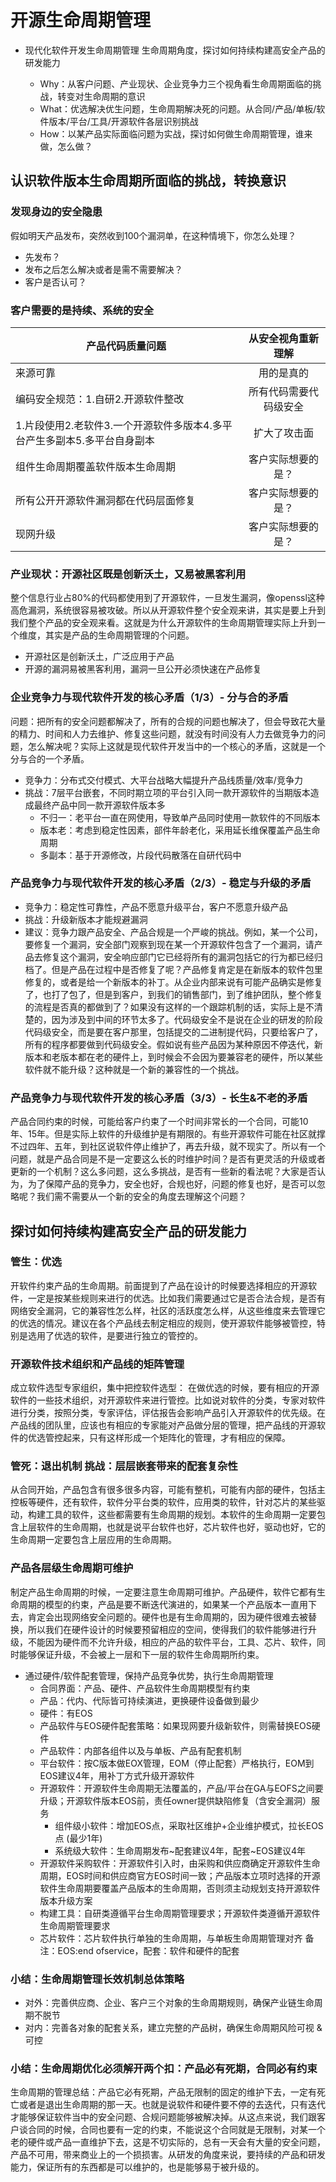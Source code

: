 # 开源生命周期管理

* 现代化软件开发生命周期管理
  生命周期角度，探讨如何持续构建高安全产品的研发能力

  *  Why：从客户问题、产业现状、企业竞争力三个视角看生命周期面临的挑战，转变对生命周期的意识
  *  What：优选解决优生问题，生命周期解决死的问题。从合同/产品/单板/软件版本/平台/工具/开源软件各层识别挑战
  *  How：以某产品实际面临问题为实战，探讨如何做生命周期管理，谁来做，怎么做？

## 认识软件版本生命周期所面临的挑战，转换意识

### 发现身边的安全隐患

假如明天产品发布，突然收到100个漏洞单，在这种情境下，你怎么处理？

* 先发布？
* 发布之后怎么解决或者是需不需要解决？
* 客户是否认可？

### 客户需要的是持续、系统的安全

| 产品代码质量问题                                             |   从安全视角重新理解   |
| ------------------------------------------------------------ | :--------------------: |
| 来源可靠                                                     |       用的是真的       |
| 编码安全规范：1.自研2.开源软件整改                           | 所有代码需要代码级安全 |
| 1.片段使用2.老软件3.一个开源软件多版本4.多平台产生多副本5.多平台自身副本 |      扩大了攻击面      |
| 组件生命周期覆盖软件版本生命周期                             |   客户实际想要的是？   |
| 所有公开开源软件漏洞都在代码层面修复                         |   客户实际想要的是？   |
| 现网升级                                                     |   客户实际想要的是？   |

### 产业现状：开源社区既是创新沃土，又易被黑客利用

整个信息行业占80%的代码都使用到了开源软件，一旦发生漏洞，像openssl这种高危漏洞，系统很容易被攻破。所以从开源软件整个安全观来讲，其实是要上升到我们整个产品的安全观来看。这就是为什么开源软件的生命周期管理实际上升到一个维度，其实是产品的生命周期管理的个问题。

* 开源社区是创新沃土，广泛应用于产品
* 开源的漏洞易被黑客利用，漏洞一旦公开必须快速在产品修复

### 企业竞争力与现代软件开发的核心矛盾（1/3）- 分与合的矛盾

问题：把所有的安全问题都解决了，所有的合规的问题也解决了，但会导致花大量的精力、时间和人力去维护、修复这些问题，就没有时间没有人力去做竞争力的问题，怎么解决呢？实际上这就是现代软件开发当中的一个核心的矛盾，这就是一个分与合的一个矛盾。

* 竞争力：分布式交付模式、大平台战略大幅提升产品线质量/效率/竞争力
* 挑战：7层平台嵌套，不同时期立项的平台引入同一款开源软件的当期版本造成最终产品中同一款开源软件版本多
  * 不归一：老平台一直在网使用，导致单产品同时使用一款软件的不同版本
  * 版本老：考虑到稳定性因素，部件年龄老化，采用延长维保覆盖产品生命周期
  * 多副本：基于开源修改，片段代码散落在自研代码中

### 产品竞争力与现代软件开发的核心矛盾（2/3）- 稳定与升级的矛盾

* 竞争力：稳定性可靠性，产品不愿意升级平台，客户不愿意升级产品
* 挑战：升级新版本才能规避漏洞
* 建议：竞争力跟产品安全、产品合规是一个严峻的挑战。例如，某一个公司，要修复一个漏洞，安全部门观察到现在某一个开源软件包含了一个漏洞，请产品去修复这个漏洞，安全响应部门它已经将所有的漏洞包括它的行为都已经归档了。但是产品在过程中是否修复了呢？产品修复肯定是在新版本的软件包里修复的，或者是给一个新版本的补丁。从企业内部来说有可能产品确实是修复了，也打了包了，但是到客户，到我们的销售部门，到了维护团队，整个修复的流程是否真的都做到了？如果没有这样的一个跟踪机制的话，实际上是不清楚的，因为涉及到中间的环节太多了。代码级安全不是说在企业的研发的阶段代码级安全，而是要在客户那里，包括提交的二进制提代码，只要给客户了，所有的程序都要做到代码级安全。假如说有些产品因为某种原因不停迭代，新版本和老版本都在老的硬件上，到时候会不会因为要兼容老的硬件，所以某些软件就不能升级？这种就是一个新的兼容性的一个挑战。

### 产品竞争力与现代软件开发的核心矛盾（3/3）- 长生&不老的矛盾

产品合同约束的时候，可能给客户约束了一个时间非常长的一个合同，可能10年、15年。但是实际上软件的升级维护是有期限的。有些开源软件可能在社区就撑不过四年、五年，到社区说软件停止维护了，再去升级，就不现实了。所以有一个问题，就是产品合同是不是一定要这么长的时维护时间？是否有更灵活的升级或者更新的一个机制？这么多问题，这么多挑战，是否有一些新的看法呢？大家是否认为，为了保障产品的竞争力，安全也好，合规也好，问题的修复也好，是否可以忽略呢？我们需不需要从一个新的安全的角度去理解这个问题？

## 探讨如何持续构建高安全产品的研发能力

### 管生：优选

开软件约束产品的生命周期。前面提到了产品在设计的时候要选择相应的开源软件，一定是按某些规则来进行的优选。比如我们需要通过它是否合法合规，是否有网络安全漏洞，它的兼容性怎么样，社区的活跃度怎么样，从这些维度来去管理它的优选的情况。建议在各个产品线去制定相应的规则，使开源软件能够被管控，特别是选用了优选的软件，是要进行独立的管控的。

### 开源软件技术组织和产品线的矩阵管理

成立软件选型专家组织，集中把控软件选型：
在做优选的时候，要有相应的开源软件的一些技术组织，对开源软件来进行管控。比如说对软件的分类，专家对软件进行分类，按照分类，专家评估，评估报告会影响产品引入开源软件的优先级。在产品线的团队里，应该也有相应的专家能对产品做分层的管理，把产品线的开源软件的优选管控起来，只有这样形成一个矩阵化的管理，才有相应的保障。

### 管死：退出机制 挑战：层层嵌套带来的配套复杂性

从合同开始，产品包含有很多很多内容，可能有整机，可能有内部的硬件，包括主控板等硬件，还有软件，软件分平台类的软件，应用类的软件，针对芯片的某些驱动，构建工具的软件，这些都需要有生命周期的规划。本软件的生命周期一定要包含上层软件的生命周期，也就是说平台软件也好，芯片软件也好，驱动也好，它的生命周期一定要包含上层应用的生命周期。

### 产品各层级生命周期可维护

制定产品生命周期的时候，一定要注意生命周期可维护。产品硬件，软件它都有生命周期的模型的约束，产品是要不断迭代演进的，如果某一个产品版本一直用下去，肯定会出现网络安全问题的。硬件也是有生命周期的，因为硬件很难去被替换，所以我们在硬件设计的时候要预留相应的空间，使得我们的软件能够进行升级，不能因为硬件而不允许升级，相应的产品的软件平台，工具、芯片、软件，同时能够保证升级，不会被上一层和下一层的软件生命周期所约束。

* 通过硬件/软件配套管理，保持产品竞争优势，执行生命周期管理
  * 合同界面：产品、硬件、产品软件生命周期模型有约束
  * 产品：代内、代际皆可持续演进，更换硬件设备做到最少
  * 硬件：有EOS
  * 产品软件与EOS硬件配套策略：如果现网要升级新软件，则需替换EOS硬件
  * 产品软件：内部各组件以及与单板、产品有配套机制
  * 平台软件：按C版本做EOX管理，EOM（停止配套）严格执行，EOM到EOS建议4年，用补丁方式升级开源软件
  * 开源软件：开源软件生命周期无法覆盖的，产品/平台在GA与EOFS之间要升级；开源软件版本EOS前，责任owner提供缺陷修复（含安全漏洞）服务
    * 组件级小软件：增加EOS点，采取社区维护+企业维护模式，拉长EOS点 (最少1年)
    * 系统级大软件：生命周期发布~配套建议4年，配套~EOS建议4年
  * 开源软件采购软件：开源软件引入时，由采购和供应商确定开源软件生命周期，EOS时间和供应商官方EOS时间一致；产品版本立项时选择的开源软件生命周期要覆盖产品版本的生命周期，否则须主动规划支持开源软件版本升级方案
  * 构建工具：自研类遵循平台生命周期管理要求；开源软件类遵循开源软件生命周期管理要求
  * 芯片软件：芯片软件执行单独的生命周期，与单板生命周期管理对齐
    备注：EOS:end ofservice，配套：软件和硬件的配套

### 小结：生命周期管理长效机制总体策略

* 对外：完善供应商、企业、客户三个对象的生命周期规则，确保产业链生命周期不脱节
* 对内：完善各对象的配套关系，建立完整的产品树，确保生命周期风险可视 & 可控

### 小结：生命周期优化必须解开两个扣：产品必有死期，合同必有约束

生命周期的管理总结：产品它必有死期，产品无限制的固定的维护下去，一定有死亡或者是退出生命周期的那一天。也就是说软件和硬件要不停的去迭代，只有迭代才能够保证软件当中的安全问题、合规问题能够被解决掉。从这点来说，我们跟客户谈合同的时候，合同也要有一定的约束，不能说这个合同就是无限制，对某一个老的硬件或产品一直维护下去，这是不切实际的，总有一天会有大量的安全问题，产品不可用，带来商业上的一个损损害。从研发的角度来说，要持续的产品和研发能力，保证所有的东西都是可以维护的，也是能够易于被升级的。